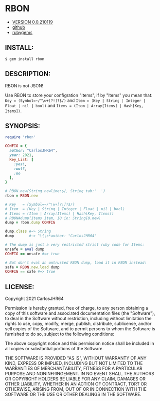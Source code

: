 # RBON

* [VERSION 0.0.210119](https://github.com/carlosjhr64/rbon/releases)
* [github](https://www.github.com/carlosjhr64/rbon)
* [rubygems](https://rubygems.org/gems/rbon)

## INSTALL:

```shell
$ gem install rbon
```

## DESCRIPTION:

RBON is not JSON!

Use RBON to store your configration "Items",
if by "Items" you mean that:
`Key = (Symbol=~/^\w+[?!]?$/)`
and
`Item = (Key | String | Integer | Float | nil | bool)`
and
`Items = (Item | Array[Items] | Hash[Key, Items])`.

## SYNOPSIS:

```ruby
require 'rbon'

CONFIG = {
  author: "CarlosJHR64",
  year: 2021,
  Key_List: [
    :yes!,
    :wut?,
    :no
  ],
}

# RBON.new(String newline:$/, String tab:'  ')
rbon = RBON.new

# Key   = (Symbol=~/^\w+[?!]?$/)
# Item  = (Key | String | Integer | Float | nil | bool)
# Items = (Item | Array[Items] | Hash[Key, Items])
# RBON#dump(Items item, IO io: StringIO.new)
dump = rbon.dump CONFIG

dump.class #=> String
dump       #~> ^\{\s*author: "CarlosJHR64"

# The dump is just a very restricted strict ruby code for Items:
unsafe = eval dump
CONFIG == unsafe #=> true

# But don't eval an untrusted RBON dump, load it in RBON instead:
safe = RBON.new.load dump
CONFIG == safe #=> true
```

## LICENSE:

Copyright 2021 CarlosJHR64

Permission is hereby granted, free of charge,
to any person obtaining a copy of this software and
associated documentation files (the "Software"),
to deal in the Software without restriction,
including without limitation the rights
to use, copy, modify, merge, publish, distribute, sublicense, and/or sell
copies of the Software, and
to permit persons to whom the Software is furnished to do so,
subject to the following conditions:

The above copyright notice and this permission notice
shall be included in all copies or substantial portions of the Software.

THE SOFTWARE IS PROVIDED "AS IS",
WITHOUT WARRANTY OF ANY KIND, EXPRESS OR IMPLIED,
INCLUDING BUT NOT LIMITED TO THE WARRANTIES OF MERCHANTABILITY,
FITNESS FOR A PARTICULAR PURPOSE AND NONINFRINGEMENT.
IN NO EVENT SHALL THE AUTHORS OR COPYRIGHT HOLDERS BE LIABLE FOR ANY CLAIM,
DAMAGES OR OTHER LIABILITY, WHETHER IN AN ACTION OF CONTRACT,
TORT OR OTHERWISE, ARISING FROM, OUT OF OR IN CONNECTION WITH
THE SOFTWARE OR THE USE OR OTHER DEALINGS IN THE SOFTWARE.
